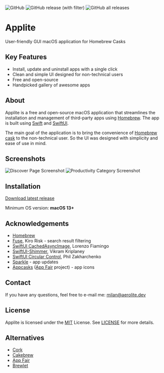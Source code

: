 ![GitHub](https://img.shields.io/github/license/milanvarady/Applite)
![GitHub release (with filter)](https://img.shields.io/github/v/release/milanvarady/Applite)
![GitHub all releases](https://img.shields.io/github/downloads/milanvarady/Applite/total)

# Applite

User-friendly GUI macOS application for Homebrew Casks

## Key Features

- Install, update and uninstall apps with a single click
- Clean and simple UI designed for non-technical users
- Free and open-source
- Handpicked gallery of awesome apps

## About

Applite is a free and open-source macOS application that streamlines the installation and management of third-party apps using [Homebrew](https://brew.sh/). The app is built using [Swift](https://developer.apple.com/swift/) and [SwiftUI](https://developer.apple.com/xcode/swiftui/).

The main goal of the application is to bring the convenience of [Homebrew cask](https://github.com/Homebrew/homebrew-cask) to the non-technical user. So the UI was designed with simplicity and ease of use in mind.

## Screenshots

![Discover Page Screenshot](https://aerolite.dev/applite/assets/img/screenshots/discover-lg.png)
![Productivity Category Screenshot](https://aerolite.dev/applite/assets/img/screenshots/productivity-lg.png)

## Installation

[Download latest release](https://github.com/milanvarady/applite/releases/latest/download/Applite.dmg)

Minimum OS version: **macOS 13+**

## Acknowledgements

 - [Homebrew](https://github.com/homebrew)
 - [Fuse](https://github.com/krisk/fuse-swift), Kiro Risk - search result filtering
 - [SwiftUI CachedAsyncImage](https://github.com/lorenzofiamingo/swiftui-cached-async-image), Lorenzo Fiamingo
 - [SwiftUI-Shimmer](https://github.com/markiv/SwiftUI-Shimmer), Vikram Kriplaney
 - [SwiftUI Circular Control](https://github.com/philptr/PZCircularControl), Phil Zakharchenko
 - [Sparkle](https://github.com/sparkle-project/Sparkle) - app updates
 - [Appcasks](https://github.com/App-Fair/appcasks/) ([App Fair](https://github.com/App-Fair/App) project) - app icons

## Contact

If you have any questions, feel free to e-mail me: [milan@aerolite.dev](mailto:milan@aerolite.dev)

## License

Applite is licensed under the [MIT](https://choosealicense.com/licenses/mit/) License. See [LICENSE](LICENSE.txt) for more details.

## Alternatives

- [Cork](https://github.com/buresdv/Cork)
- [Cakebrew](https://github.com/brunophilipe/Cakebrew)
- [App Fair](https://github.com/App-Fair/App)
- [Brewlet](https://github.com/zkokaja/Brewlet)